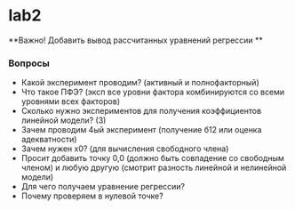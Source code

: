 # lab2 

**Важно! Добавить вывод рассчитанных уравнений регрессии **

### Вопросы

 -  Какой эксперимент проводим? (активный и полнофакторный)
 -  Что такое ПФЭ? (эксп все уровни фактора комбинируются со всеми уровнями всех факторов)
 -  Сколько нужно экспериментов для получения коэффициентов линейной модели? (3)
 -  Зачем проводим 4ый эксперимент (получение б12 или оценка адекватности)
 -  Зачем нужен х0? (для вычисления свободного члена)
 -  Просит добавить точку  0,0 (должно быть совпадение со свободным членом) и любую другую (смотрит разность линейной и нелинейной модели)
 -  Для чего получаем уравнение регрессии?
 -  Почему проверяем в нулевой точке? 